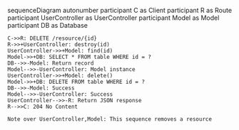 sequenceDiagram
    autonumber
    participant C as Client
    participant R as Route
    participant UserController as UserController
    participant Model as Model
    participant DB as Database
    
    C->>R: DELETE /resource/{id}
    R->>+UserController: destroy(id)
    UserController->>+Model: find(id)
    Model->>+DB: SELECT * FROM table WHERE id = ?
    DB-->>-Model: Return record
    Model-->>-UserController: Model instance
    UserController->>+Model: delete()
    Model->>+DB: DELETE FROM table WHERE id = ?
    DB-->>-Model: Success
    Model-->>-UserController: Success
    UserController-->>-R: Return JSON response
    R-->>C: 204 No Content
    
    Note over UserController,Model: This sequence removes a resource
  